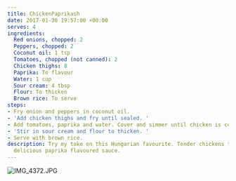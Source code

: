 ```yaml
---
title: ChickenPaprikash
date: 2017-01-30 19:57:00 +00:00
serves: 4
ingredients:
  Red onions, chopped: 2
  Peppers, chopped: 2
  Coconut oil: 1 tsp
  Tomatoes, chopped (not canned): 2
  Chicken thighs: 8
  Paprika: To flavour
  Water: 1 cup
  Sour cream: 4 tbsp
  Flour: To thicken
  Brown rice: To serve
steps:
- Fry onion and peppers in coconut oil.
- 'Add chicken thighs and fry until sealed. '
- Add tomatoes, paprika and water. Cover and simmer until chicken is cooked.
- 'Stir in sour cream and flour to thicken. '
- Serve with brown rice.
description: Try my take on this Hungarian favourite. Tender chickens thighs in a
  delicious paprika flavoured sauce.
---
```


![IMG_4372.JPG](/uploads/IMG_4372.JPG)